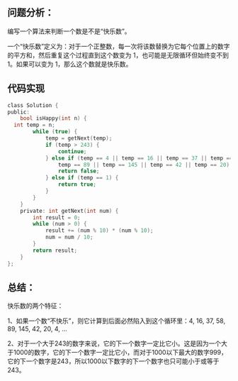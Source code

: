 ## 问题分析： 
编写一个算法来判断一个数是不是“快乐数”。

一个“快乐数”定义为：对于一个正整数，每一次将该数替换为它每个位置上的数字的平方和，然后重复这个过程直到这个数变为 1，也可能是无限循环但始终变不到 1。如果可以变为 1，那么这个数就是快乐数。


## 代码实现
```c
class Solution {
public:
    bool isHappy(int n) {
  int temp = n;
        while (true) {
            temp = getNext(temp);
            if (temp > 243) {
                continue;
            } else if (temp == 4 || temp == 16 || temp == 37 || temp == 58 ||
                temp == 89 || temp == 145 || temp == 42 || temp == 20) {
                return false;
            } else if (temp == 1) {
                return true;
            }
        }
    } 
    private: int getNext(int num) {
        int result = 0;
        while (num > 0) {
            result += (num % 10) * (num % 10);
            num = num / 10;
        }
        return result;
    }
};
```
## 总结：
快乐数的两个特征：

1、如果一个数“不快乐”，则它计算到后面必然陷入到这个循环里：4, 16, 37, 58, 89, 145, 42, 20, 4, ...

2、对于一个大于243的数字来说，它的下一个数字一定比它小。这是因为一个大于1000的数字，它的下一个数字一定比它小，而对于1000以下最大的数字999，它的下一个数字是243，所以1000以下数字的下一个数字也只可能小于或等于243。